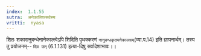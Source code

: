 ```yaml
---
index:  1.1.55
sutra:  अनेकाल्शित्सर्वस्य
vritti:  nyasa
---
```


शितः शकारानुबन्धेनानेकाल्त्वेऽपि शिदिति पृथक्करणं `नानुबन्धकृतमनेकाल्त्वम्`(व्या.प.14) इति ज्ञापनार्थम्। तस्य तु प्रयोजनम्-- `दिव उत्` (6.1.131) इत्या-दिषु सर्वादेशाभावः।।

